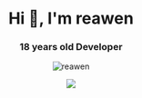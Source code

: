 <h1 align="center">Hi 👋, I'm reawen</h1>
<h3 align="center">18 years old Developer </h3>

<p align="center"> 
  <img src="https://komarev.com/ghpvc/?username=Reawen2M&label=Profile%20views&color=80ceff&style=flat-square" alt="reawen" /> 

</p>
<div align="center">
<a href="https://discord.com/users/913098051537760327"><img src="(https://lanyard-profile-readme.vercel.app/api/913098051537760327?theme=light)]"></a>
 </p>


